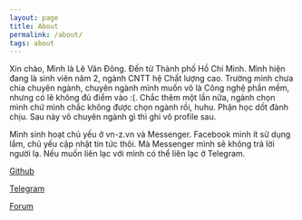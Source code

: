 ```yaml
---
layout: page
title: About
permalink: /about/
tags: about
---
```


Xin chào, Mình là Lê Văn Đông. Đến từ Thành phố Hồ Chí Minh. Mình hiện đang là sinh viên năm 2, ngành CNTT hệ Chất lượng cao. Trường mình chưa chia chuyên ngành, chuyên ngành mình muốn vô là Công nghệ phần mềm, nhưng có lẽ không đủ điểm vào :(. Chắc thêm một lần nữa, ngành chọn mình chứ mình chắc không được chọn ngành rồi, huhu. Phận học dốt đành chịu. Sau này vô chuyên ngành gì thì ghi vô profile sau.

Mình sinh hoạt chủ yếu ở vn-z.vn và Messenger. Facebook mình ít sử dụng lắm, chủ yếu cập nhật tin tức thôi. Mà Messenger mình sẽ không trả lời người lạ. Nếu muốn liên lạc với mình có thể liên lạc ở Telegram.

[Github](https://github.com/itlvd)

[Telegram](https://t.me/itlvd)

[Forum](https://vn-z.vn)
